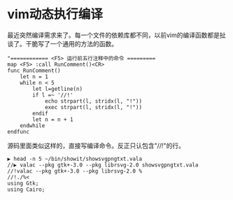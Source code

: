 # vim动态执行编译

最近突然编译需求来了。每一个文件的依赖库都不同，以前vim的编译函数都是扯谈了。干脆写了一个通用的方法的函数。
```
"============ <F5> 运行前五行注释中的命令 =========
map <F5> :call RunComment()<CR>
func RunComment()
	let n = 1
	while n < 5
		let l=getline(n)
		if l =~ '//!'
			echo strpart(l, stridx(l, "!"))
			exec strpart(l, stridx(l, "!"))
		endif
		let n = n + 1
	endwhile
endfunc
```
源码里面类似这样的，直接写编译命令。反正只认包含"//!"的行。
```
▶ head -n 5 ~/bin/showit/showsvgpngtxt.vala 
//▶ valac --pkg gtk+-3.0 --pkg librsvg-2.0 showsvgpngtxt.vala
//!valac --pkg gtk+-3.0 --pkg librsvg-2.0 %
//!./%<
using Gtk;
using Cairo;
```
